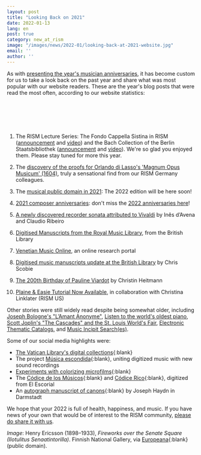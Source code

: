 ```yaml
---
layout: post
title: "Looking Back on 2021"
date: 2022-01-13
lang: en
post: true
category: new_at_rism
image: "/images/news/2022-01/looking-back-at-2021-website.jpg"
email: ''
author: ''
---
```


As with [presenting the year's musician anniversaries](/musical_anniversaries/2022/01/10/musician-anniversaries-2022.html), it has become custom for us to take a look back on the past year and share what was most popular with our website readers. These are the year's blog posts that were read the most often, according to our website statistics:  
&nbsp;  
&nbsp;  
&nbsp;  
&nbsp;   
&nbsp;  

1. The RISM Lecture Series: The Fondo Cappella Sistina in RISM ([announcement](/events/2021/01/11/first-rism-lecture-fondo-cappella-sistina.html) and [video](/events/2021/03/04/rism-lecture-cappella-sistina-online.html)) and the Bach Collection of the Berlin Staatsbibliothek ([announcement](/events/2021/04/29/second-rism-lecture-bach-collection-berlin-staatsbibliothek.html) and [video](/events/2021/07/08/rism-lecture-bach-collection-berlin-staatsbibliothek-now-online.html)). We're so glad you enjoyed them. Please stay tuned for more this year.

2. The [discovery of the proofs for Orlando di Lasso's 'Magnum Opus Musicum' (1604)](/rediscovered/2021/03/15/proofs-orlando-di-lasso-magnum-opus-musicum.html), truly a sensational find from our RISM Germany colleagues.  

3. The [musical public domain in 2021](/in_the_news/2021/02/22/public-domain-music-2021.html): The 2022 edition will be here soon!

4. [2021 composer anniversaries](/musical_anniversaries/2021/01/14/composer-anniversaries-2021.html): don't miss the [2022 anniversaries here](/musical_anniversaries/2022/01/10/musician-anniversaries-2022.html)!

5. [A newly discovered recorder sonata attributed to Vivaldi](/rediscovered/2021/11/08/a-newly-discovered-recorder-sonata-attributed-to-vivaldi.html) by Inês d’Avena and Claudio Ribeiro

6. [Digitised Manuscripts from the Royal Music Library](/library_collections/2021/08/16/digitised-manuscripts-from-the-royal-music-library.html), from the British Library

7. [Venetian Music Online](/electronic_resources/2021/06/28/venetian-music-online.html), an online research portal

8. [Digitised music manuscripts update at the British Library](/library_collections/2021/10/18/british-library-digitised-music-manuscripts-update.html) by Chris Scobie

9. [The 200th Birthday of Pauline Viardot](/musical_anniversaries/2021/07/15/200th-birthday-pauline-viardot.html) by Christin Heitmann

10. [Plaine & Easie Tutorial Now Available](/new_at_rism/2021/06/10/plaine-easie-code-new-tutorial.html), in collaboration with Christina Linklater (RISM US)

Other stories were still widely read despite being somewhat older, including [Joseph Bologne's "L’Amant Anonyme"](/new_publications/2020/12/07/joseph-bolognes-lamant-anonyme.html), [Listen to the world's oldest piano](/rediscovered/2014/05/28/listen-to-the-worlds-oldest-piano.html), [Scott Joplin's "The Cascades" and the St. Louis World's Fair](/musical_anniversaries/2017/03/30/scott-joplins-the-cascades-and-the-st-louis-worlds.html), [Electronic Thematic Catalogs](/new_at_rism/2020/11/09/electronic-thematic-catalogs.html), and [Music Incipit Search(es)](/rism_online_catalog/2016/11/10/music-incipit-searchesthe-incipit-search-in-the.html).

Some of our social media highlights were:
- [The Vatican Library's digital collections](https://digi.vatlib.it/mss/Capp.Sist){:blank}
- The project [Música escondida](http://www.escond.es/musicaescondida){:blank}, uniting digitized music with new sound recordings
- [Experiments with colorizing microfilms](https://twitter.com/PonteIneptique/status/1435163187494727680){:blank}
- The [Códice de los Músicos](https://bit.ly/3x4mGDE){:blank} and [Códice Rico](https://bit.ly/3dpdZfe){:blank}, digitized from El Escorial
- An [autograph manuscript of canons](http://tudigit.ulb.tu-darmstadt.de/show/Mus-Ms-989 ){:blank} by Joseph Haydn in Darmstadt

We hope that your 2022 is full of health, happiness, and music. If you have news of your own that would be of interest to the RISM community, [please do share it with us](/community/share-your-news.html).

_Image_: Henry Ericsson (1898–1933), _Fireworks over the Senate Square (Ilotulitus Senaatintorilla)_. Finnish National Gallery, via [Europeana](https://www.europeana.eu/de/item/2021012/app_si_C_IV_1107?lang=en){:blank} (public domain).
